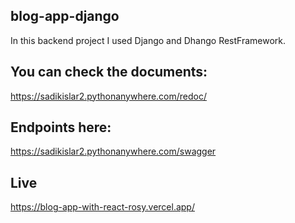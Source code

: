 ## blog-app-django

In this backend project I used Django and Dhango RestFramework.


## You can check the documents:
https://sadikislar2.pythonanywhere.com/redoc/

## Endpoints here:
https://sadikislar2.pythonanywhere.com/swagger

## Live
https://blog-app-with-react-rosy.vercel.app/
